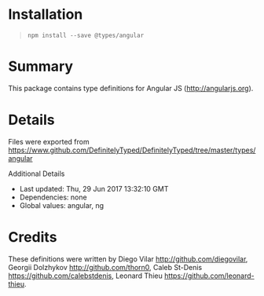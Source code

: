 # Installation
> `npm install --save @types/angular`

# Summary
This package contains type definitions for Angular JS (http://angularjs.org).

# Details
Files were exported from https://www.github.com/DefinitelyTyped/DefinitelyTyped/tree/master/types/angular

Additional Details
 * Last updated: Thu, 29 Jun 2017 13:32:10 GMT
 * Dependencies: none
 * Global values: angular, ng

# Credits
These definitions were written by Diego Vilar <http://github.com/diegovilar>, Georgii Dolzhykov <http://github.com/thorn0>, Caleb St-Denis <https://github.com/calebstdenis>, Leonard Thieu <https://github.com/leonard-thieu>.
